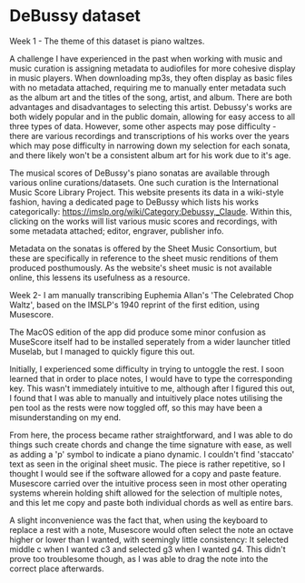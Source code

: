 
# DeBussy dataset
<!-- Version 1.0 -->
Week 1 - 
The theme of this dataset is piano waltzes. 

A challenge I have experienced in the past when working with music and music curation is assigning metadata to audiofiles for more cohesive display in music players. When downloading mp3s, they often display as basic files with no metadata attached, requiring me to manually enter metadata such as the album art and the titles of the song, artist, and album.
There are both advantages and disadvantages to selecting this artist. Debussy's works are both widely popular and in the public domain, allowing for easy access to all three types of data. However, some other aspects may pose difficulty - there are various recordings and transcriptions of his works over the years which may pose difficulty in narrowing down my selection for each sonata, and there likely won't be a consistent album art for his work due to it's age. 

The musical scores of DeBussy's piano sonatas are available through various online curations/datasets. One such curation is the International Music Score Library Project. This website presents its data in a wiki-style fashion, having a dedicated page to DeBussy which lists his works categorically: https://imslp.org/wiki/Category:Debussy,_Claude. Within this, clicking on the works will list various music scores and recordings, with some metadata attached; editor, engraver, publisher info.

Metadata on the sonatas is offered by the Sheet Music Consortium, but these are specifically in reference to the sheet music renditions of them produced posthumously. As the website's sheet music is not available online, this lessens its usefulness as a resource.

Week 2-
I am manually transcribing Euphemia Allan's 'The Celebrated Chop Waltz', based on the IMSLP's 1940 reprint of the first edition, using Musescore.

The MacOS edition of the app did produce some minor confusion as MuseScore itself had to be installed seperately from a wider launcher titled Muselab, but I managed to quickly figure this out. 

Initially, I experienced some difficulty in trying to untoggle the rest. I soon learned that in order to place notes, I would have to type the corresponding key. This wasn't immediately intuitive to me, although after I figured this out, I found that I was able to manually and intuitively place notes utilising the pen tool as the rests were now toggled off, so this may have been a misunderstanding on my end.

From here, the process became rather straightforward, and I was able to do things such create chords and change the time signature with ease, as well as adding a 'p' symbol to indicate a piano dynamic. I couldn't find 'staccato' text as seen in the original sheet music. The piece is rather repetitive, so I thought I would see if the software allowed for a copy and paste feature. Musescore carried over the intuitive process seen in most other operating systems wherein holding shift allowed for the selection of multiple notes, and this let me copy and paste both individual chords as well as entire bars.

A slight inconvenience was the fact that, when using the keyboard to replace a rest with a note, Musescore would often select the note an octave higher or lower than I wanted, with seemingly little consistency: It selected middle c when I wanted c3 and selected g3 when I wanted g4. This didn't prove too troublesome though, as I was able to drag the note into the correct place afterwards.
